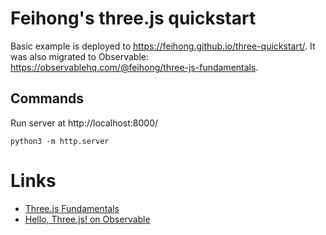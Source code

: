 # Feihong's three.js quickstart

Basic example is deployed to https://feihong.github.io/three-quickstart/. It was also migrated to Observable: https://observablehq.com/@feihong/three-js-fundamentals.

## Commands

Run server at http://localhost:8000/

```
python3 -m http.server
```

# Links

- [Three.js Fundamentals](https://threejsfundamentals.org/threejs/lessons/threejs-fundamentals.html)
- [Hello, Three.js! on Observable](https://observablehq.com/@mbostock/hello-three-js)
